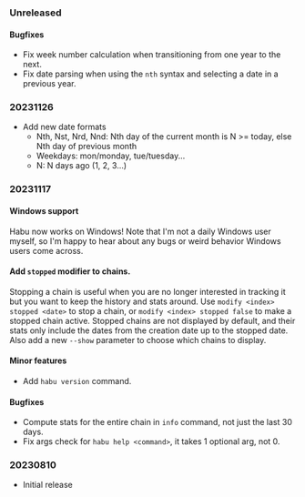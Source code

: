 ### Unreleased

#### Bugfixes

- Fix week number calculation when transitioning from one year to the next.
- Fix date parsing when using the `nth` syntax and selecting a date in a previous year.

### 20231126

- Add new date formats
    - Nth, Nst, Nrd, Nnd: Nth day of the current month is N >= today, else Nth day of previous month
    - Weekdays: mon/monday, tue/tuesday...
    - N: N days ago (1, 2, 3...)

### 20231117

#### Windows support

Habu now works on Windows! Note that I'm not a daily Windows user myself, so I'm happy to hear about any bugs or weird behavior Windows users come across.

#### Add `stopped` modifier to chains.

Stopping a chain is useful when you are no longer interested in tracking it but you want to keep the history and stats around.
Use `modify <index> stopped <date>` to stop a chain, or `modify <index> stopped false` to make a stopped chain active.
Stopped chains are not displayed by default, and their stats only include the dates from the creation date up to the stopped date.
Also add a new `--show` parameter to choose which chains to display.

#### Minor features

- Add `habu version` command.

#### Bugfixes

- Compute stats for the entire chain in `info` command, not just the last 30 days.
- Fix args check for `habu help <command>`, it takes 1 optional arg, not 0.

### 20230810

- Initial release
